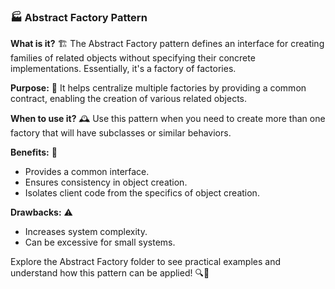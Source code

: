 ### 🏭 Abstract Factory Pattern

**What is it?** 🏗️
The Abstract Factory pattern defines an interface for creating families of related objects without specifying their concrete implementations. Essentially, it's a factory of factories.

**Purpose:** 🎯
It helps centralize multiple factories by providing a common contract, enabling the creation of various related objects.

**When to use it?** 🕰️
Use this pattern when you need to create more than one factory that will have subclasses or similar behaviors.

**Benefits:** 🌟
- Provides a common interface.
- Ensures consistency in object creation.
- Isolates client code from the specifics of object creation.

**Drawbacks:** ⚠️
- Increases system complexity.
- Can be excessive for small systems.

Explore the Abstract Factory folder to see practical examples and understand how this pattern can be applied! 🔍📂

